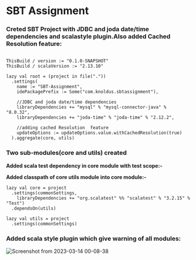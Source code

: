 # SBT Assignment

### Creted SBT Project with JDBC and joda date/time dependencies and scalastyle plugin.Also added Cached Resolution feature:

```

ThisBuild / version := "0.1.0-SNAPSHOT"
ThisBuild / scalaVersion := "2.13.10"

lazy val root = (project in file("."))
  .settings(
    name := "SBT-Assignment",
    idePackagePrefix := Some("com.knoldus.sbtassignment"),

    //JDBC and joda date/time dependencies
    libraryDependencies += "mysql" % "mysql-connector-java" % "8.0.32",
    libraryDependencies += "joda-time" % "joda-time" % "2.12.2",

    //adding cached Resolution  feature
    updateOptions := updateOptions.value.withCachedResolution(true)
  ).aggregate(core, utils)
```
### Two sub-modules(core and utils) created
**Added scala test dependency in core module with test scope:-**

**Added classpath of core utils module into core module:-**

```
lazy val core = project
  .settings(commonSettings,
    libraryDependencies += "org.scalatest" %% "scalatest" % "3.2.15" % "Test")
  .dependsOn(utils)

lazy val utils = project
  .settings(commonSettings)
```

### Added scala style plugin which give warning of all modules:
![Screenshot from 2023-03-14 00-08-38](https://user-images.githubusercontent.com/125345690/224806576-895e812c-c385-44db-9246-c35a3e5ed8ba.png)
